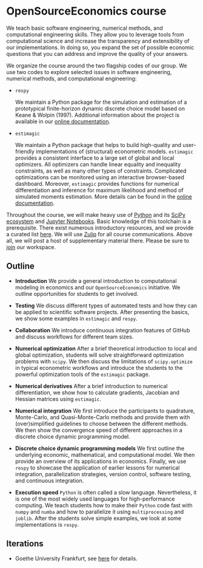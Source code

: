# OpenSourceEconomics course

We teach basic software engineering, numerical methods, and computational engineering skills. They allow you to leverage tools from computational science and increase the transparency and extensibility of our implementations. In doing so, you expand the set of possible economic questions that you can address and improve the quality of your answers.

We organize the course around the two flagship codes of our group. We use two codes to explore selected issues in software engineering, numerical methods, and computational engineering:

* `respy`

  We maintain a Python package for the simulation and estimation of a prototypical finite-horizon dynamic discrete choice model based on Keane & Wolpin (1997). Additional information about the project is available in our [online documentation](https://respy.readthedocs.io).


* `estimagic`

  We maintain a Python package that helps to build high-quality and user-friendly implementations of (structural) econometric models. `estimagic` provides a consistent interface to a large set of global and local optimizers. All optimizers can handle linear equality and inequality constraints, as well as many other types of constraints. Complicated optimizations can be monitored using an interactive browser-based dashboard. Moreover, `estimagic` provides functions for numerical differentiation and inference for maximum likelihood and method of simulated moments estimation. More details can be found in the [online documentation](https://estimagic.readthedocs.io).

Throughout the course, we will make heavy use of [Python](https://www.python.org) and its [SciPy ecosystem](https://www.scipy.org) and [Jupyter Notebooks](https://jupyter.org). Basic knowledge of this toolchain is a prerequisite. There exist numerous introductory resources, and we provide a curated list [here](https://github.com/HumanCapitalAnalysis/general-resources).
We will use [Zulip](https://zulipchat.com/) for all course communications. Above all, we will post a host of supplementary material there. Please be sure to [join](https://ose.zulipchat.com/join/dw3ysawvg0dg3c92uwkf68c6) our workspace.

## Outline

- **Introduction** We provide a general introduction to computational modeling in economics and our `OpenSourceEconomics` initiative. We outline opportunities for students to get involved.

- **Testing** We discuss different types of automated tests and how they can be applied to scientific software projects. After presenting the basics, we show some examples in `estimagic` and `respy`.

- **Collaboration** We introduce continuous integration features of GitHub and discuss workflows for different team sizes.

- **Numerical optimization** After a brief theoretical introduction to local and global optimization, students will solve straightforward optimization problems with `scipy`.
We then discuss the limitations of `scipy.optimize` in typical econometric workflows and introduce the students to the powerful optimization tools of the `estimagic` package.

- **Numerical derivatives** After a brief introduction to numerical differentiation, we show how to calculate gradients, Jacobian and Hessian matrices using `estimagic`.

- **Numerical integration** We first introduce the participants to quadrature, Monte-Carlo, and Quasi-Monte-Carlo methods and provide them with (over)simplified guidelines to choose between the different methods. We then show the convergence speed of different approaches in a discrete choice dynamic programming model.

- **Discrete choice dynamic programming models** We first outline the underlying economic, mathematical, and computational model. We then provide an overview of its applications in economics. Finally, we use `respy` to showcase the application of earlier lessons for numerical integration, parallelization strategies, version control, software testing, and continuous integration.

- **Execution speed** `Python` is often called a slow language.
Nevertheless, it is one of the most widely used languages for high-performance computing. We teach students how to make their `Python` code fast with `numpy` and `numba` and how to parallelize it using `multiprocessing` and `joblib`. After the students solve simple examples, we look at some implementations is `respy`.

## Iterations

* Goethe University Frankfurt, see [here](https://github.com/OpenSourceEconomics/ose-course/blob/master/iterations/goethe-university-frankfurt/README.md) for details.
